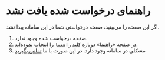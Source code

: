 # راهنمای درخواست شده یافت نشد
اگر این صفحه را می‌بینید، 
صفحه درخواستی شما در این سامانه پیدا نشد.

1. صفحه درخواست شده وجود ندارد.
2. در صفحه «راهنما» دوباره کلید `راهنما` را انتخاب نموده‌اید.
4. مشکلی در سامانه وجود دارد. در این صورت با ما [تماس بگیرید](contact)
